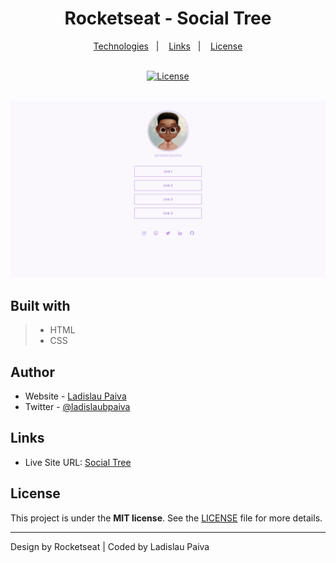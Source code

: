 <div align=center>

# Rocketseat - Social Tree

</div>

<p align="center">
  <a href="#built-with">Technologies</a>&nbsp;&nbsp;&nbsp;|&nbsp;&nbsp;&nbsp;
  <a href="#Links">Links</a>&nbsp;&nbsp;&nbsp;|&nbsp;&nbsp;&nbsp;
  <a href="#License">License</a>
</p>

<br>

<div align=center>
  <a href="LICENSE">
 <img alt="License" width="100px" src="https://img.shields.io/static/v1?label=license&message=MIT&color=002eff&labelColor=000000">
  </a>
</div>
 <br>

![Design preview for coding challenge](/.github/social-tree.png)

## Built with

> - HTML
> - CSS

## Author

- Website - [Ladislau Paiva](https://ladislaubpaiva.pages.dev)
- Twitter - [@ladislaubpaiva](https://www.twitter.com/ladislaubpaiva)

## Links

- Live Site URL: [Social Tree](https://ladislaubpaiva.github.io/challenges/social-tree)

## License

This project is under the **MIT license**. See the [LICENSE](/LICENSE) file for more details.

---

Design by Rocketseat | Coded by Ladislau Paiva
